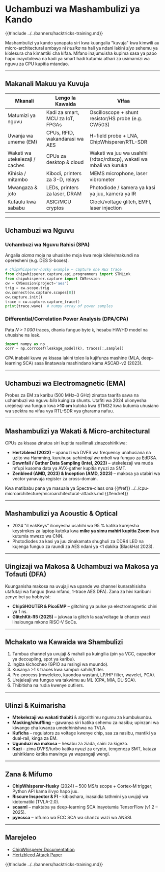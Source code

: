# Uchambuzi wa Mashambulizi ya Kando

{{#include ../../banners/hacktricks-training.md}}

Mashambulizi ya kando yanapata siri kwa kuangalia "kuvuja" kwa kimwili au micro-architectural ambayo ni *husika* na hali ya ndani lakini *siyo* sehemu ya kiolesura cha kimantiki cha kifaa. Mifano inajumuisha kupima sasa ya papo hapo inayotolewa na kadi ya smart hadi kutumia athari za usimamizi wa nguvu za CPU kupitia mtandao.

---

## Makanali Makuu ya Kuvuja

| Mkanali | Lengo la Kawaida | Vifaa |
|---------|---------------|-----------------|
| Matumizi ya nguvu | Kadi za smart, MCU za IoT, FPGAs | Oscilloscope + shunt resistor/HS probe (e.g. CW503)
| Uwanja wa umeme (EM) | CPUs, RFID, wakandarasi wa AES | H-field probe + LNA, ChipWhisperer/RTL-SDR
| Wakati wa utekelezaji / caches | CPUs za desktop & cloud | Wakati wa juu wa usahihi (rdtsc/rdtscp), wakati wa mbali wa kuruka
| Kihisia / mitambo | Kibodi, printers za 3-D, relays | MEMS microphone, laser vibrometer
| Mwangaza & joto | LEDs, printers za laser, DRAM | Photodiode / kamera ya kasi ya juu, kamera ya IR
| Kufaulu kwa sababu | ASIC/MCU cryptos | Clock/voltage glitch, EMFI, laser injection

---

## Uchambuzi wa Nguvu

### Uchambuzi wa Nguvu Rahisi (SPA)
Angalia *alama* moja na uhusishe moja kwa moja kilele/makundi na operesheni (e.g. DES S-boxes).
```python
# ChipWhisperer-husky example – capture one AES trace
from chipwhisperer.capture.api.programmers import STMLink
from chipwhisperer.capture import CWSession
cw = CWSession(project='aes')
trig = cw.scope.trig
cw.connect(cw.capture.scopes[0])
cw.capture.init()
trace = cw.capture.capture_trace()
print(trace.wave)  # numpy array of power samples
```
### Differential/Correlation Power Analysis (DPA/CPA)
Pata *N > 1 000* traces, dhania funguo byte `k`, hesabu HW/HD model na uhusishe na leak.
```python
import numpy as np
corr = np.corrcoef(leakage_model(k), traces[:,sample])
```
CPA inabaki kuwa ya kisasa lakini toleo la kujifunza mashine (MLA, deep-learning SCA) sasa linatawala mashindano kama ASCAD-v2 (2023).

---

## Uchambuzi wa Electromagnetic (EMA)
Probes za EM za karibu (500 MHz–3 GHz) zinatoa taarifa sawa na uchambuzi wa nguvu *bila* kuingiza shunts. Utafiti wa 2024 ulionyesha urejeleaji wa funguo kwa **>10 cm** kutoka kwa STM32 kwa kutumia uhusiano wa spektra na vifaa vya RTL-SDR vya gharama nafuu.

---

## Mashambulizi ya Wakati & Micro-architectural
CPUs za kisasa zinatoa siri kupitia rasilimali zinazoshirikiwa:
* **Hertzbleed (2022)** – upanuzi wa DVFS wa frequency unahusiana na uzito wa Hamming, kuruhusu *uchimbaji wa mbali* wa funguo za EdDSA.
* **Downfall / Gather Data Sampling (Intel, 2023)** – utekelezaji wa muda mfupi kusoma data ya AVX-gather kupitia nyuzi za SMT.
* **Zenbleed (AMD, 2023) & Inception (AMD, 2023)** – makosa ya utabiri wa vector yanavuja register za cross-domain.

Kwa matibabu pana ya masuala ya Spectre-class ona {{#ref}}
../../cpu-microarchitecture/microarchitectural-attacks.md
{{#endref}}

---

## Mashambulizi ya Acoustic & Optical
* 2024 "​iLeakKeys" ilionyesha usahihi wa 95 % katika kurejesha keystrokes za laptop kutoka kwa **mike ya simu mahiri kupitia Zoom** kwa kutumia mwezo wa CNN.
* Photodiodes za kasi ya juu zinakamata shughuli za DDR4 LED na kujenga funguo za raundi za AES ndani ya <1 dakika (BlackHat 2023).

---

## Uingizaji wa Makosa & Uchambuzi wa Makosa ya Tofauti (DFA)
Kuunganisha makosa na uvujaji wa upande wa channel kunarahisisha utafutaji wa funguo (kwa mfano, 1-trace AES DFA). Zana za hivi karibuni zenye bei ya hobbyist:
* **ChipSHOUTER & PicoEMP** – glitching ya pulse ya electromagnetic chini ya 1 ns.
* **GlitchKit-R5 (2025)** – jukwaa la glitch la saa/voltage la chanzo wazi linalounga mkono RISC-V SoCs.

---

## Mchakato wa Kawaida wa Shambulizi
1. Tambua channel ya uvujaji & mahali pa kuingilia (pin ya VCC, capacitor ya decoupling, spot ya karibu).
2. Ingiza kichocheo (GPIO au msingi wa muundo).
3. Kusanya >1 k traces kwa sampuli sahihi/filter.
4. Pre-process (mwelekeo, kuondoa wastani, LP/HP filter, wavelet, PCA).
5. Urejeleaji wa funguo wa takwimu au ML (CPA, MIA, DL-SCA).
6. Thibitisha na rudia kwenye outliers.

---

## Ulinzi & Kuimarisha
* **Mtekelezaji wa wakati thabiti** & algorithimu ngumu za kumbukumbu.
* **Masking/shuffling** – gawanya siri katika sehemu za nasibu; upinzani wa kiwango cha kwanza umeidhinishwa na TVLA.
* **Kuficha** – regulators za voltage kwenye chip, saa za nasibu, mantiki ya dual-rail, kinga za EM.
* **Ugunduzi wa makosa** – hesabu za ziada, saini za kigezo.
* **Kazi** – zima DVFS/turbo katika nyuzi za crypto, tengeneza SMT, kataza ushirikiano katika mawingu ya wapangaji wengi.

---

## Zana & Mifumo
* **ChipWhisperer-Husky** (2024) – 500 MS/s scope + Cortex-M trigger; Python API kama ilivyo hapo juu.
* **Riscure Inspector & FI** – kibiashara, inasaidia tathmini ya uvujaji wa kiotomatiki (TVLA-2.0).
* **scaaml** – maktaba ya deep-learning SCA inayotumia TensorFlow (v1.2 – 2025).
* **pyecsca** – mfumo wa ECC SCA wa chanzo wazi wa ANSSI.

---

## Marejeleo

* [ChipWhisperer Documentation](https://chipwhisperer.readthedocs.io/en/latest/)
* [Hertzbleed Attack Paper](https://www.hertzbleed.com/)


{{#include ../../banners/hacktricks-training.md}}
